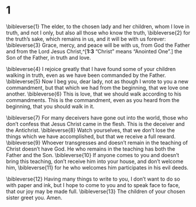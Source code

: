 # 1 
\bibleverse{1} The elder, to the chosen lady and her children, whom I love in truth, and not I only, but also all those who know the truth, \bibleverse{2} for the truth’s sake, which remains in us, and it will be with us forever: \bibleverse{3} Grace, mercy, and peace will be with us, from God the Father and from the Lord Jesus Christ,^[**1:3** “Christ” means “Anointed One”.] the Son of the Father, in truth and love. 


\bibleverse{4} I rejoice greatly that I have found some of your children walking in truth, even as we have been commanded by the Father. \bibleverse{5} Now I beg you, dear lady, not as though I wrote to you a new commandment, but that which we had from the beginning, that we love one another. \bibleverse{6} This is love, that we should walk according to his commandments. This is the commandment, even as you heard from the beginning, that you should walk in it. 

\bibleverse{7} For many deceivers have gone out into the world, those who don’t confess that Jesus Christ came in the flesh. This is the deceiver and the Antichrist. \bibleverse{8} Watch yourselves, that we don’t lose the things which we have accomplished, but that we receive a full reward. \bibleverse{9} Whoever transgresses and doesn’t remain in the teaching of Christ doesn’t have God. He who remains in the teaching has both the Father and the Son. \bibleverse{10} If anyone comes to you and doesn’t bring this teaching, don’t receive him into your house, and don’t welcome him, \bibleverse{11} for he who welcomes him participates in his evil deeds. 

\bibleverse{12} Having many things to write to you, I don’t want to do so with paper and ink, but I hope to come to you and to speak face to face, that our joy may be made full. \bibleverse{13} The children of your chosen sister greet you. Amen. 